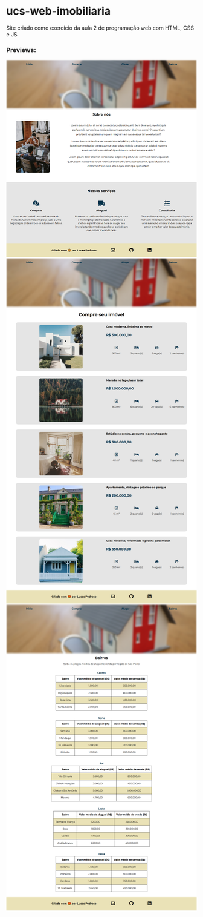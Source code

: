 # ucs-web-imobiliaria
Site criado como exercício da aula 2 de programação web com HTML, CSS e JS

### Previews:

![foto 1](./img/prev1.png) ![foto 2](./img/prev2.png) ![foto 3](./img/prev3.png)
